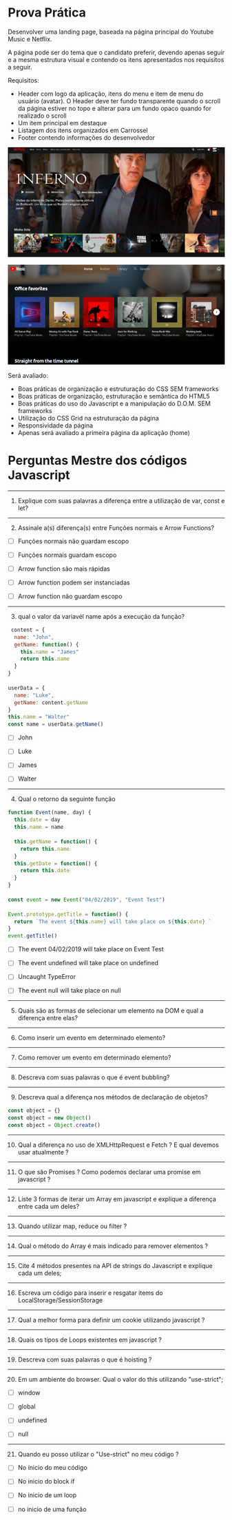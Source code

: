 # Prova Prática

Desenvolver uma landing page, baseada na página principal do Youtube  Music e Netflix.

A página pode ser do tema que o candidato preferir, devendo apenas seguir e a mesma estrutura visual e contendo os itens apresentados nos requisitos a seguir.

Requisitos:

- Header com logo da aplicação, itens do menu e item de menu do usuário (avatar). O Header deve ter fundo transparente quando o scroll da página estiver no topo e alterar para um fundo opaco quando for realizado o 	scroll
-   Um item principal em destaque
-   Listagem dos itens organizados em Carrossel
-   Footer contendo informações do desenvolvedor

![Netflix](imgs/netflix.png)

![Youtube Music](imgs/yt-music.png)

Será avaliado:

-   Boas práticas de organização e estruturação do CSS SEM frameworks
-   Boas práticas de organização, estruturação e semântica do HTML5    
-   Boas práticas do uso do Javascript e a manipulação do D.O.M.  SEM frameworks
-   Utilização do CSS Grid na estruturação da página    
-   Responsividade da página    
-   Apenas será avaliado a primeira página da aplicação (home)


# Perguntas Mestre dos códigos Javascript

---

1. Explique com suas palavras a diferença entre a utilização de var, const e let?

--- 

2. Assinale a(s) diferença(s) entre Funções normais e Arrow Functions?

- [ ] Funções normais não guardam escopo

- [ ] Funções normais guardam escopo

- [ ] Arrow function são mais rápidas

- [ ] Arrow function podem ser instanciadas

- [ ] Arrow function não guardam escopo 

---

3. qual o valor da variavél name após a execução da função?

```javascript
 content = {
  name: "John",
  getName: function() {
    this.name = "James"
    return this.name
  }
}

userData = {
  name: "Luke",
  getName: content.getName
}
this.name = "Walter"
const name = userData.getName()

```
- [ ] John 

- [ ] Luke

- [ ] James

- [ ] Walter

---

4. Qual o retorno da seguinte função 

```javascript
function Event(name, day) {
  this.date = day
  this.name = name

  this.getName = function() {
    return this.name
  }
  this.getDate = function() {
    return this.date
  }
}

const event = new Event("04/02/2019", "Event Test")

Event.prototype.getTitle = function() {
  return `The event ${this.name} will take place on ${this.date} `
}
event.getTitle()

```

- [ ] The event 04/02/2019 will take place on Event Test

- [ ] The event undefined will take place on undefined

- [ ] Uncaught TypeError

- [ ] The event null will take place on null

---

5. Quais são as formas de selecionar um elemento na DOM e qual a diferença entre elas? 

--- 

6. Como inserir um evento em determinado elemento? 

---

7. Como remover um evento em determinado elemento?

---

8. Descreva com suas palavras o que é event bubbling?

--- 

9. Descreva qual a diferença nos métodos de declaração de objetos? 

```javascript
const object = {}
const object = new Object()
const object = Object.create()
```

--- 

10. Qual a diferença no uso de XMLHttpRequest e Fetch ? E qual devemos usar atualmente ?

--- 

11. O que são Promises ? Como podemos declarar uma promise em javascript ? 

--- 

12. Liste 3 formas de iterar um Array em javascript e explique a diferença entre cada um deles? 

---

13. Quando utilizar map, reduce ou filter ? 

---

14. Qual o método do Array é mais indicado para remover elementos ? 

---

15. Cite 4 métodos presentes na API de strings do Javascript e explique cada um deles; 

---

16. Escreva um código para inserir e resgatar items do LocalStorage/SessionStorage

---

17. Qual a melhor forma para definir um cookie utilizando javascript ?

---

18. Quais os tipos de Loops existentes em javascript ?

---

19. Descreva com suas palavras o que é hoisting ?

---

20. Em um ambiente do browser. Qual o valor do this utilizando "use-strict";

- [ ] window

- [ ] global

- [ ] undefined

- [ ] null

---

21. Quando eu posso utilizar o "Use-strict" no meu código ?

- [ ] No ínicio do meu código

- [ ] No inicio do block if

- [ ] No inicio de um loop

- [ ] no inicio de uma função 
